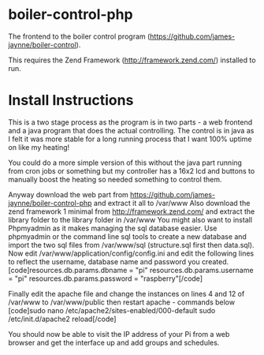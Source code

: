 boiler-control-php
==================
The frontend to the boiler control program (https://github.com/james-jaynne/boiler-control).

This requires the Zend Framework (http://framework.zend.com/) installed to run.

Install Instructions
==================
This is a two stage process as the program is in two parts - a web frontend and a java program that does the actual controlling. The control is in java as I felt it was more stable for a long running process that I want 100% uptime on like my heating!

You could do a more simple version of this without the java part running from cron jobs or something but my controller has a 16x2 lcd and buttons to manually boost the heating so needed something to control them.

Anyway download the web part from https://github.com/james-jaynne/boiler-control-php and extract it all to /var/www
Also download the zend framework 1 minimal from http://framework.zend.com/ and extract the library folder to the library folder in /var/www 
You might also want to install Phpmyadmin as it makes managing the sql database easier. Use phpmyadmin or the command line sql tools to create a new database and import the two sql files from /var/www/sql (structure.sql first then data.sql). Now edit /var/www/application/config/config.ini and edit the following lines to reflect the username, database name and password you created.
[code]resources.db.params.dbname = "pi"
resources.db.params.username = "pi"
resources.db.params.password = "raspberry"[/code]

Finally edit the apache file and change the instances on lines 4 and 12 of /var/www to /var/www/public then restart apache - commands below
[code]sudo nano /etc/apache2/sites-enabled/000-default
sudo /etc/init.d/apache2 reload[/code]

You should now be able to visit the IP address of your Pi from a web browser and get the interface up and add groups and schedules.
